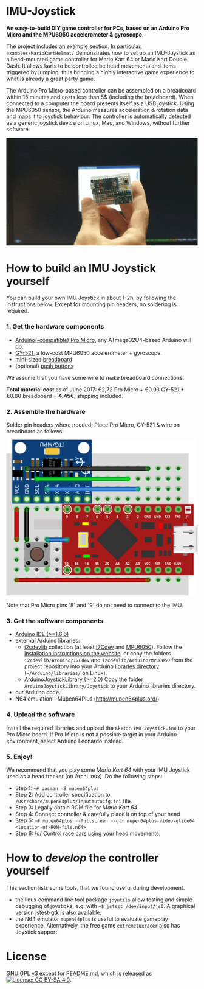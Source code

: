 
# IMU-Joystick

**An easy-to-build DIY game controller for PCs, based on an Arduino Pro Micro and the MPU6050 accelerometer & gyroscope.**

The project includes an example section. In particular, `examples/MarioKartHelmet/` demonstrates how to set up an IMU-Joystick as a head-mounted game controller for Mario Kart 64 or Mario Kart Double Dash. It allows karts to be controlled be head movements and items triggered by jumping, thus bringing a highly interactive game experience to what is already a great party game.

The Arduino Pro Micro-based controller can be assembled on a breadcoard within 15 minutes and costs less than 5$ (including the breadboard). When connected to a computer the board presents itself as a USB joystick. Using the MPU6050 sensor, the Arduino measures acceleration & rotation data and maps it to joystick behaviour. The controller is automatically detected as a generic joystick device on Linux, Mac, and Windows, without further software:

<p align="center">
  <img src="https://github.com/SimonMaier/MarioKartHelmet/blob/master/examples/demo1-jstest.gif" width="640" title="Joystick Demo using jstest-gtk" />
</p>

# How to build an IMU Joystick yourself

You can build your own IMU Joystick in about 1-2h, by following the instructions below. Except for mounting pin headers, no soldering is required.

### 1. Get the hardware components
  - [Arduino(-compatible) Pro Micro](https://www.aliexpress.com/item/New-Pro-Micro-for-arduino-ATmega32U4-5V-16MHz-Module-with-2-row-pin-header-For-Leonardo/32773740303.html), any ATmega32U4-based Arduino will do.
  - [GY-521](https://www.aliexpress.com/item/versandkostenfrei-gy-521-mpu-6050-mpu6050-modul-3-achse-analog-Gyro-Sensoren-beschleunigungsmesser-modul/32315092057.html), a low-cost MPU6050 accelerometer + gyroscope.
  - mini-sized [breadboard](https://www.aliexpress.com/item/Mini-Breadboard-Protoboard-DIY-Kit-Universal-Transparent-Solderless-SYB-170-Breadboard-170Tie-points-Prototype-Boards-35X47MM/32717999019.html)
  - (optional) [push buttons](https://www.aliexpress.com/item/100pcs-6-6-5mm-4pin-Quality-Mini-Micro-Momentary-Tactile-Push-Button-Switch/32753141267.html)

We assume that you have some wire to make breadboard connections.

**Total material cost** as of June 2017: €2,72 Pro Micro + €0.93 GY-521 + €0.80 breadboard = **4.45€**, shipping included.

### 2. Assemble the hardware
Solder pin headers where needed; Place Pro Micro, GY-521 & wire on breadboard as follows:
<p align="center">
  <img src="https://github.com/SimonMaier/MarioKartHelmet/blob/master/schematics/IMU-Joystick_bb.png" title="Breadboard Assembly" />
</p>
Note that Pro Micro pins `8` and `9` do not need to connect to the IMU.

### 3. Get the software components
- [Arduino IDE (>=1.6.6)](https://www.arduino.cc/en/main/software)
- external Arduino libraries:
  - [i2cdevlib](https://github.com/jrowberg/i2cdevlib)
    collection (at least [I2Cdev](https://github.com/jrowberg/i2cdevlib/tree/master/Arduino/I2Cdev) and [MPU6050](https://github.com/jrowberg/i2cdevlib/tree/master/Arduino/MPU6050)).
    Follow the [installation instructions on the website](https://www.i2cdevlib.com/usage), or copy the folders `i2cdevlib/Arduino/I2Cdev` and `i2cdevlib/Arduino/MPU6050` from the project repository into your Arduino [libraries directory](https://www.arduino.cc/en/hacking/libraries) (`~/Arduino/libraries/` on Linux).
  - [ArduinoJoystickLibrary (>=2.0)](https://github.com/MHeironimus/ArduinoJoystickLibrary)
    Copy the folder `ArduinoJoystickLibrary/Joystick` to your Arduino libraries directory.
- our Arduino code.
- N64 emulation - Mupen64Plus (http://mupen64plus.org/)
    
### 4. Upload the software

Install the required libraries and upload the sketch `IMU-Joystick.ino` to your Pro Micro board. If Pro Micro is not a possible  target in your Arduino environment, select Arduino Leonardo instead.

### 5. Enjoy!

We recommend that you play some *Mario Kart 64* with your IMU Joystick used as a head tracker (on ArchLinux).
Do the following steps:
  - Step 1: `~# pacman -S mupen64plus`
  - Step 2: Add controller specification to `/usr/share/mupen64plus/InputAutoCfg.ini` file.
  - Step 3: Legally obtain ROM file for *Mario Kart 64*.
  - Step 4: Connect controller & carefully place it on top of your head
  - Step 5: `~# mupen64plus --fullscreen --gfx mupen64plus-video-glide64 <location-of-ROM-file.n64>`
  - Step 6: \o/ Control race cars using your head movements.

# How to *develop* the controller yourself

This section lists some tools, that we found useful during development.

  - the linux command line tool package `joyutils` allow testing and simple debugging of joysticks, e.g. with `~$ jstest /dev/input/js0`. A graphical version [jstest-gtk](https://github.com/Grumbel/jstest-gtk) is also available.
  - the N64 emulator `mupen64plus` is useful to evaluate gameplay experience. Alternatively, the free game `extremetuxracer` also has Joystick support.

# License

[GNU GPL v3](https://github.com/SimonMaier/MarioKartHelmet/blob/master/LICENSE) except for [README.md](https://github.com/SimonMaier/MarioKartHelmet/blob/master/README.md), which is released as [![License: CC BY-SA 4.0](https://licensebuttons.net/l/by-sa/4.0/80x15.png)](http://creativecommons.org/licenses/by-sa/4.0/).
